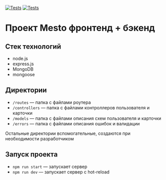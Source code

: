 [![Tests](https://github.com/HannahStarling/express-mesto-gha/actions/workflows/tests-13-sprint.yml/badge.svg)](https://github.com/HannahStarling/express-mesto-gha/actions/workflows/tests-13-sprint.yml) [![Tests](https://github.com/HannahStarling/express-mesto-gha/actions/workflows/tests-14-sprint.yml/badge.svg)](https://github.com/HannahStarling/express-mesto-gha/actions/workflows/tests-14-sprint.yml)

# Проект Mesto фронтенд + бэкенд

## Стек технологий

- node.js
- express.js
- MongoDB
- mongoose

## Директории

- `/routes` — папка с файлами роутера
- `/controllers` — папка с файлами контроллеров пользователя и карточки
- `/models` — папка с файлами описания схем пользователя и карточки
- `/errors` — папка с файлами описания ошибок и валидации

Остальные директории вспомогательные, создаются при необходимости разработчиком

## Запуск проекта

- `npm run start` — запускает сервер
- `npm run dev` — запускает сервер с hot-reload
